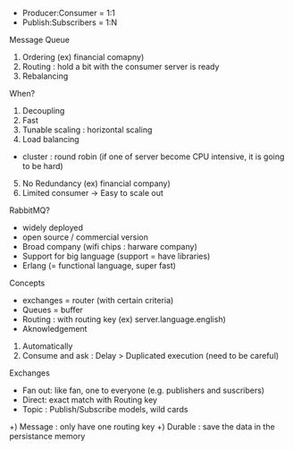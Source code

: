 - Producer:Consumer = 1:1
- Publish:Subscribers = 1:N

Message Queue
1. Ordering (ex) financial comapny)
2. Routing : hold a bit with the consumer server is ready
3. Rebalancing

When?
1. Decoupling
2. Fast
3. Tunable scaling : horizontal scaling
4. Load balancing
- cluster : round robin (if one of server become CPU intensive, it is going to be hard)
5. No Redundancy (ex) financial company)
6. Limited consumer -> Easy to scale out

RabbitMQ?
- widely deployed
- open source / commercial version
- Broad company (wifi chips : harware company)
- Support for big language (support = have libraries)
- Erlang (= functional language, super fast)

Concepts
- exchanges = router (with certain criteria)
- Queues = buffer
- Routing : with routing key (ex) server.language.english)
- Aknowledgement
1) Automatically
2) Consume and ask : Delay > Duplicated execution (need to be careful)

Exchanges
- Fan out: like fan, one to everyone (e.g. publishers and suscribers)
- Direct: exact match with Routing key
- Topic : Publish/Subscribe models, wild cards

+) Message : only have one routing key
+) Durable : save the data in the persistance memory
